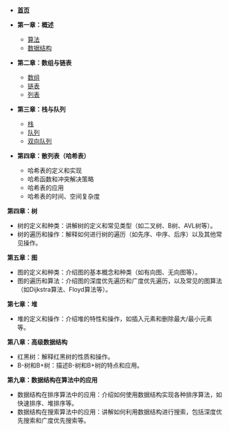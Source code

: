 * [**首页**](README.md)
* **第一章：概述**
  * [算法](sections/chapters1/算法.md)
  * [数据结构](sections/chapters1/数据结构.md)

* **第二章：数组与链表**
  - [数组](sections/chapters2/数组.md)
  - [链表](sections/chapters2/链表.md)
  - [列表](sections/chapters2/列表.md)
* **第三章：栈与队列**
  - [栈](sections/chapters3/栈.md)
  - [队列](sections/chapters3/队列.md)
  - [双向队列](sections/chapters3/双向队列.md)
* **第四章：散列表（哈希表）**
  - 哈希表的定义和实现
  - 哈希函数和冲突解决策略
  - 哈希表的应用
  - 哈希表的时间、空间复杂度

**第四章：树**

- 树的定义和种类：讲解树的定义和常见类型（如二叉树、B树、AVL树等）。
- 树的遍历和操作：解释如何进行树的遍历（如先序、中序、后序）以及其他常见操作。

**第五章：图**

- 图的定义和种类：介绍图的基本概念和种类（如有向图、无向图等）。
- 图的遍历和算法：介绍图的深度优先遍历和广度优先遍历，以及常见的图算法（如Dijkstra算法、Floyd算法等）。



**第七章：堆**

- 堆的定义和操作：介绍堆的特性和操作，如插入元素和删除最大/最小元素等。

**第八章：高级数据结构**

- 红黑树：解释红黑树的性质和操作。
- B-树和B+树：描述B-树和B+树的特点和应用。

**第九章：数据结构在算法中的应用**

- 数据结构在排序算法中的应用：介绍如何使用数据结构实现各种排序算法，如快速排序、堆排序等。
- 数据结构在搜索算法中的应用：讲解如何利用数据结构进行搜索，包括深度优先搜索和广度优先搜索等。

